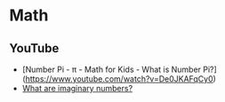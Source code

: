 # Math
## YouTube
* [Number Pi - π - Math for Kids - What is Number Pi?] (https://www.youtube.com/watch?v=De0JKAFqCy0)
* [What are imaginary numbers?](https://www.youtube.com/watch?v=6xDG5pEv3Kc)
